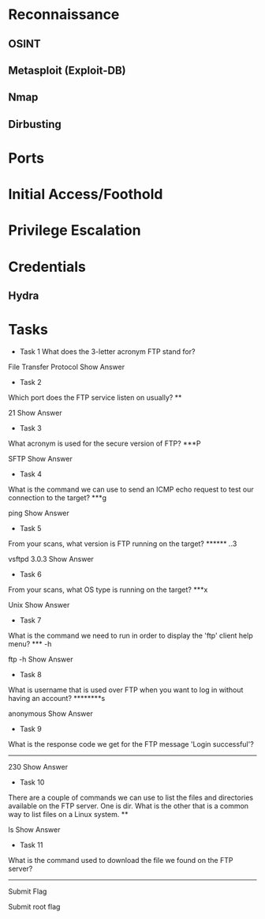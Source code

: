 # Reconnaissance
## OSINT


## Metasploit (Exploit-DB)


## Nmap


## Dirbusting



# Ports


# Initial Access/Foothold


# Privilege Escalation


# Credentials
## Hydra


# Tasks
- Task 1
What does the 3-letter acronym FTP stand for?


File Transfer Protocol
Show Answer

- Task 2

Which port does the FTP service listen on usually?
**

21
Show Answer

- Task 3

What acronym is used for the secure version of FTP?
***P

SFTP
Show Answer

- Task 4

What is the command we can use to send an ICMP echo request to test our connection to the target?
***g

ping
Show Answer

- Task 5

From your scans, what version is FTP running on the target?
****** *.*.3

vsftpd 3.0.3
Show Answer

- Task 6

From your scans, what OS type is running on the target?
***x

Unix
Show Answer

- Task 7

What is the command we need to run in order to display the 'ftp' client help menu?
*** -h

ftp -h
Show Answer

- Task 8

What is username that is used over FTP when you want to log in without having an account?
********s

anonymous
Show Answer

- Task 9

What is the response code we get for the FTP message 'Login successful'?
***

230
Show Answer

- Task 10

There are a couple of commands we can use to list the files and directories available on the FTP server. One is dir. What is the other that is a common way to list files on a Linux system.
**

ls
Show Answer

- Task 11

What is the command used to download the file we found on the FTP server?
***

Submit Flag

Submit root flag 